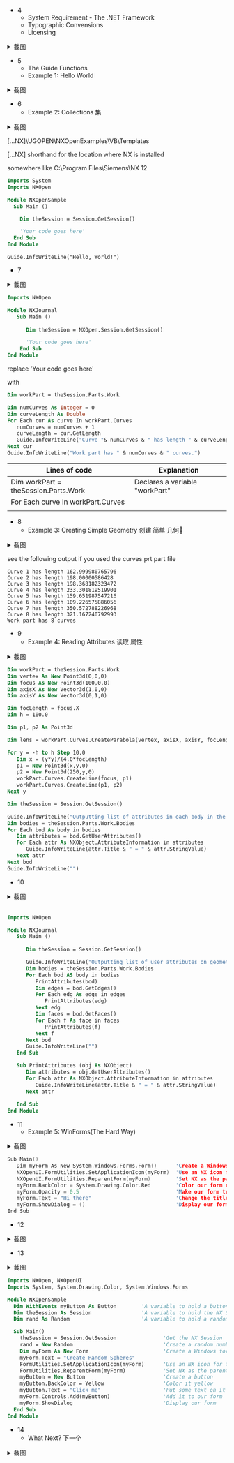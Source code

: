 
- 4
  - System Requirement - The .NET Framework
  - Typographic Convensions
  - Licensing

<details>
<summary> 截图 </summary>
  
![4831695030602_ pic](https://github.com/ChenxingWang93/Using-NX-Open-to-Improve-Workflows/assets/31954987/9851fd9d-658f-4032-9113-d85d22d5027f)
</details>

- 5
  - The Guide Functions
  - Example 1: Hello World

<details>
<summary> 截图 </summary>
  
![4851695030602_ pic](https://github.com/ChenxingWang93/Using-NX-Open-to-Improve-Workflows/assets/31954987/05f32edd-2ad3-4740-8869-ae9d0dfbcdd9)
</details>


- 6
  - Example 2: Collections 集

<details>
<summary> 截图 </summary>

![4861695030603_ pic](https://github.com/ChenxingWang93/Using-NX-Open-to-Improve-Workflows/assets/31954987/5ff5cf66-65c3-468a-9b10-b8bd2094dba9)
</details>

[...NX]\UGOPEN\NXOpenExamples\VB\Templates

[...NX] shorthand for the location where NX is installed

somewhere like C:\Program Files\Siemens\NX 12

``` vb
Imports System
Imports NXOpen

Module NXOpenSample
  Sub Main ()

    Dim theSession = Session.GetSession()

    'Your code goes here'
  End Sub
End Module
```

```
Guide.InfoWriteLine("Hello, World!")
```

- 7
<details>
<summary> 截图 </summary>
  
![4871695030603_ pic](https://github.com/ChenxingWang93/Using-NX-Open-to-Improve-Workflows/assets/31954987/a3340f2c-7114-4852-802c-5ff149ea1a87)
</details>

``` vb
Imports NXOpen

Module NXJournal
   Sub Main ()
      
      Dim theSession = NXOpen.Session.GetSession()

      'Your code goes here'
    End Sub
End Module
```

replace 'Your code goes here' 

with

``` vb
Dim workPart = theSession.Parts.Work

Dim numCurves As Integer = 0
Dim curveLength As Double
For Each cur As curve In workPart.Curves
   numCurves = numCurves + 1
   curveLength = cur.GetLength
   Guide.InfoWriteLine("Curve "& numCurves & " has length " & curveLength)
Next cur
Guide.InfoWriteLine("Work part has " & numCurves & " curves.")
```

|Lines of code|Explanation|
|-------------|-----------|
|Dim workPart = theSession.Parts.Work|Declares a variable "workPart"|
|For Each curve In workPart.Curves||
|||

- 8
  - Example 3: Creating Simple Geometry 创建 简单 几何📐
 
<details>
<summary> 截图 </summary>
  
![4881695030603_ pic](https://github.com/ChenxingWang93/Using-NX-Open-to-Improve-Workflows/assets/31954987/d07434c5-6835-4d35-81c5-816119b6082f)
</details>

see the following output if you used the curves.prt part file

``` pseudocode
Curve 1 has length 162.999980765796
Curve 2 has length 198.00000586428
Curve 3 has length 198.368182323472
Curve 4 has length 233.301819519901
Curve 5 has length 159.651987547216
Curve 6 has length 109.226575886056
Curve 7 has length 350.572788226968
Curve 8 has length 321.167240792993
Work part has 8 curves
```

- 9
  - Example 4: Reading Attributes 读取 属性

<details>
<summary> 截图 </summary>

![4841695030602_ pic](https://github.com/ChenxingWang93/Using-NX-Open-to-Improve-Workflows/assets/31954987/e5a377c2-da68-4932-8106-aac0059bcbb4)
</details>

``` vb
Dim workPart = theSession.Parts.Work
Dim vertex As New Point3d(0,0,0)
Dim focus As New Point3d(100,0,0)
Dim axisX As New Vector3d(1,0,0)
Dim axisY As New Vector3d(0,1,0)

Dim focLength = focus.X
Dim h = 100.0

Dim p1, p2 As Point3d

Dim lens = workPart.Curves.CreateParabola(vertex, axisX, axisY, focLength, -h, h)

For y = -h to h Step 10.0
   Dim x = (y*y)/(4.0*focLength)
   p1 = New Point3d(x,y,0)
   p2 = New Point3d(250,y,0)
   workPart.Curves.CreateLine(focus, p1)
   workPart.Curves.CreateLine(p1, p2)
Next y
```

``` vb
Dim theSession = Session.GetSession()

Guide.InfoWriteLine("Outputting list of attributes in each body in the work part:")
Dim bodies = theSession.Parts.Work.Bodies
For Each bod As body in bodies
   Dim attributes = bod.GetUserAttributes()
   For Each attr As NXObject.AttributeInformation in attributes
      Guide.InfoWriteLine(attr.Title & " = " & attr.StringValue)
   Next attr
Next bod
Guide.InfoWriteLine("")
```

- 10

<details>
<summary> 截图 </summary>

![4891695030604_ pic](https://github.com/ChenxingWang93/Using-NX-Open-to-Improve-Workflows/assets/31954987/31e69ddf-b330-4f18-853f-477ec6a93c65)
</details>

| | |
|-|-|

``` vb
Imports NXOpen

Module NXJournal
   Sub Main ()
      
      Dim theSession = Session.GetSession()

      Guide.InfoWriteLine("Outputting list of user attributes on geometry in the work part:")
      Dim bodies = theSession.Parts.Work.Bodies
      For Each bod AS body in bodies
         PrintAttributes(bod)
         Dim edges = bod.GetEdges()
         For Each edg As edge in edges
            PrintAttributes(edg)
         Next edg
         Dim faces = bod.GetFaces()
         For Each f As face in faces
            PrintAttributes(f)
         Next f
      Next bod
      Guide.InfoWriteLine("")
   End Sub

   Sub PrintAttributes (obj As NXObject)
      Dim attributes = obj.GetUserAttributes()
      For Each attr As NXObject.AttributeInformation in attributes
         Guide.InfoWriteLine(attr.Title & " = " & attr.StringValue)
      Next attr
   
   End Sub
End Module  
```

- 11
  - Example 5: WinForms(The Hard Way)

<details>
<summary> 截图 </summary>
  
![4901695030604_ pic](https://github.com/ChenxingWang93/Using-NX-Open-to-Improve-Workflows/assets/31954987/681f9b30-fc90-4c7a-b637-c3ce54426374)
</details>

``` C
Sub Main()
   Dim myForm As New System.Windows.Forms.Form()      'Create a Windows form
   NXOpenUI.FormUtilities.SetApplicationIcon(myForm)  'Use an NX icon for the application icon
   NXOpenUI.FormUtilities.ReparentForm(myForm)        'Set NX as the parent of our form
   myForm.BackColor = System.Drawing.Color.Red        'Color our form red
   myForm.Opacity = 0.5                               'Make our form translucent
   myForm.Text = "Hi there"                           'Change the title of our form
   myForm.ShowDialog = ()                             'Display our form
End Sub
```

- 12

<details>
<summary> 截图 </summary>

![4911695030605_ pic](https://github.com/ChenxingWang93/Using-NX-Open-to-Improve-Workflows/assets/31954987/f1da57a0-7046-46c7-8abe-7684470b5ea6)
</details>

- 13

<details>
<summary> 截图 </summary>

![5131695714647_ pic_hd](https://github.com/ChenxingWang93/Using-NX-Open-to-Improve-Workflows/assets/31954987/2d161aed-841b-4dc4-a48a-d4acfa66a5ea)
</details>

``` vb
Imports NXOpen, NXOpenUI
Imports System, System.Drawing.Color, System.Windows.Forms

Module NXOpenSample
  Dim WithEvents myButton As Button        'A variable to hold a button
  Dim theSession As Session                'A variable to hold the NX Session
  Dim rand As Random                       'A variable to hold a random number generator

  Sub Main()
    theSession = Session.GetSession               'Get the NX Session
    rand = New Random                             'Create a random number generator
    Dim myForm As New Form                        'Create a Windows form
    myForm.Text = "Create Random Spheres"
    FormUtilities.SetApplicationIcon(myForm)      'Use an NX icon for the application icon
    FormUtilities.ReparentForm(myForm)            'Set NX as the parent of our form
    myButton = New Button                         'Create a button
    myButton.BackColor = Yellow                   'Color it yellow
    myButton.Text = "Click me"                    'Put some text on it
    myForm.Controls.Add(myButton)                 'Add it to our form
    myForm.ShowDialog                             'Display our form
  End Sub
End Module
```


- 14
  - What Next? 下一个

<details>
<summary> 截图 </summary>

![5141695714667_ pic](https://github.com/ChenxingWang93/Using-NX-Open-to-Improve-Workflows/assets/31954987/542b0d38-6ded-4721-a4b4-abe43a9edae8)
</details>
